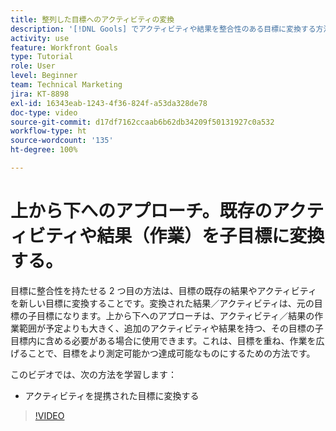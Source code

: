 ```yaml
---
title: 整列した目標へのアクティビティの変換
description: '[!DNL Gools] でアクティビティや結果を整合性のある目標に変換する方法を説明します。'
activity: use
feature: Workfront Goals
type: Tutorial
role: User
level: Beginner
team: Technical Marketing
jira: KT-8898
exl-id: 16343eab-1243-4f36-824f-a53da328de78
doc-type: video
source-git-commit: d17df7162ccaab6b62db34209f50131927c0a532
workflow-type: ht
source-wordcount: '135'
ht-degree: 100%

---
```


# 上から下へのアプローチ。既存のアクティビティや結果（作業）を子目標に変換する。

目標に整合性を持たせる 2 つ目の方法は、目標の既存の結果やアクティビティを新しい目標に変換することです。変換された結果／アクティビティは、元の目標の子目標になります。上から下へのアプローチは、アクティビティ／結果の作業範囲が予定よりも大きく、追加のアクティビティや結果を持つ、その目標の子目標内に含める必要がある場合に使用できます。これは、目標を重ね、作業を広げることで、目標をより測定可能かつ達成可能なものにするための方法です。

このビデオでは、次の方法を学習します：

* アクティビティを提携された目標に変換する

>[!VIDEO](https://video.tv.adobe.com/v/335192/?quality=12&learn=on&enablevpops)
